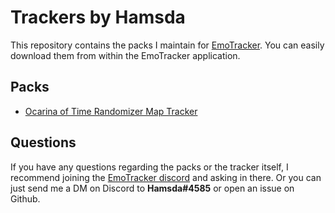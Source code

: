 # Trackers by Hamsda

This repository contains the packs I maintain for [EmoTracker](https://emotracker.net/). You can easily download them from within the EmoTracker application.

## Packs

- [Ocarina of Time Randomizer Map Tracker](ootrando_overworldmap_hamsda/README.md)

## Questions

If you have any questions regarding the packs or the tracker itself, I recommend joining the [EmoTracker discord](https://emotracker.net/community/) and asking in there. Or you can just send me a DM on Discord to __Hamsda#4585__ or open an issue on Github.
